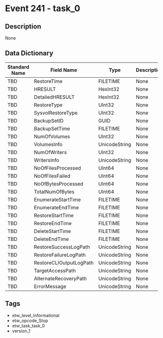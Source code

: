 # Event 241 - task_0

## Description
None

## Data Dictionary
|Standard Name|Field Name|Type|Description|Sample Value|
|---|---|---|---|---|
|TBD|RestoreTime|FILETIME|None|`None`|
|TBD|HRESULT|HexInt32|None|`None`|
|TBD|DetailedHRESULT|HexInt32|None|`None`|
|TBD|RestoreType|UInt32|None|`None`|
|TBD|SysvolRestoreType|UInt32|None|`None`|
|TBD|BackupSetID|GUID|None|`None`|
|TBD|BackupSetTime|FILETIME|None|`None`|
|TBD|NumOfVolumes|UInt32|None|`None`|
|TBD|VolumesInfo|UnicodeString|None|`None`|
|TBD|NumOfWriters|UInt32|None|`None`|
|TBD|WritersInfo|UnicodeString|None|`None`|
|TBD|NoOfFilesProcessed|UInt64|None|`None`|
|TBD|NoOfFilesFailed|UInt64|None|`None`|
|TBD|NoOfBytesProcessed|UInt64|None|`None`|
|TBD|TotalNumOfBytes|UInt64|None|`None`|
|TBD|EnumerateStartTime|FILETIME|None|`None`|
|TBD|EnumerateEndTime|FILETIME|None|`None`|
|TBD|RestoreStartTime|FILETIME|None|`None`|
|TBD|RestoreEndTime|FILETIME|None|`None`|
|TBD|DeleteStartTime|FILETIME|None|`None`|
|TBD|DeleteEndTime|FILETIME|None|`None`|
|TBD|RestoreSuccessLogPath|UnicodeString|None|`None`|
|TBD|RestoreFailureLogPath|UnicodeString|None|`None`|
|TBD|RestoreCLIOutputLogPath|UnicodeString|None|`None`|
|TBD|TargetAccessPath|UnicodeString|None|`None`|
|TBD|AlternateRecoveryPath|UnicodeString|None|`None`|
|TBD|ErrorMessage|UnicodeString|None|`None`|

## Tags
* etw_level_Informational
* etw_opcode_Stop
* etw_task_task_0
* version_1